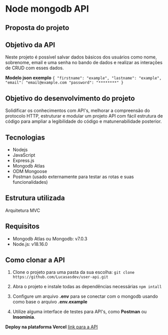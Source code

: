 # Node mongodb API

## Proposta do projeto

## Objetivo da API

Neste projeto é possível salvar dados básicos dos usuários como nome, sobrenome, email e uma senha no bando de dados e realizar as interações de CRUD com esses dados.

**Modelo json exemplo**
``
{
  "firstname": "example",
  "lastname": "example",
  "email": "email@example.com
  "password": "********"
  }
``

## Objetivo do desenvolvimento do projeto

Solidificar os conhecimentos com API's, melhorar a compreensão do protocolo HTTP, estruturar e modular um projeto API com fácil estrutura de código para ampliar a legibilidade do código e matunenabilidade posterior.

## Tecnologias

- Nodejs
- JavaScript
- Express.js
- Mongodb Atlas
- ODM Mongoose
- Postman (usado externamente para testar as rotas e suas funcionalidades)

## Estrutura utilizada

Arquitetura MVC

## Requisitos

- Mongodb Atlas ou Mongodb: v7.0.3
- Node.js: v18.16.0

## Como clonar a API

1. Clone o projeto para uma pasta da sua escolha: `git clone https://github.com/Lucasasdev/user-api.git`

2. Abra o projeto e instale todas as dependências necessárias `npm intall`

3. Configure um arquivo **.env** para se conectar com o mongodb usando como base o arquivo **.env.example**

4. Utilize alguma interface de testes para API's, como **Postman** ou **Insominia**.

**Deploy na plataforma Vercel**
[link para a API](https://mongodb-api-git-master-lucas-alves-projects.vercel.app/users)
